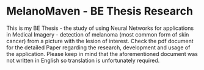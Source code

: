 # MelanoMaven - BE Thesis Research

This is my BE Thesis - the study of using Neural Networks for applications in Medical Imagery - detection of melanoma (most common form of skin cancer) from a picture with the lesion of interest.
Check the pdf document for the detailed Paper regarding the research, development and usage of the application. Please keep in mind that the aforementioned document was not written in English so translation is unfortunately required.
